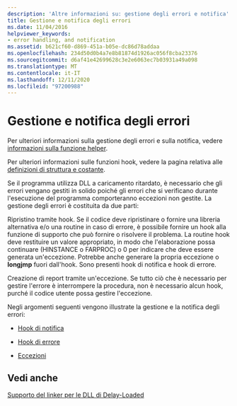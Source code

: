 ```yaml
---
description: 'Altre informazioni su: gestione degli errori e notifica'
title: Gestione e notifica degli errori
ms.date: 11/04/2016
helpviewer_keywords:
- error handling, and notification
ms.assetid: b621cf60-d869-451a-b05e-dc86d78addaa
ms.openlocfilehash: 234d50d0b4a7e8b81874d1926ac056f8cba23376
ms.sourcegitcommit: d6af41e42699628c3e2e6063ec7b03931a49a098
ms.translationtype: MT
ms.contentlocale: it-IT
ms.lasthandoff: 12/11/2020
ms.locfileid: "97200988"
---
```

# <a name="error-handling-and-notification"></a>Gestione e notifica degli errori

Per ulteriori informazioni sulla gestione degli errori e sulla notifica, vedere [informazioni sulla funzione helper](understanding-the-helper-function.md).

Per ulteriori informazioni sulle funzioni hook, vedere la pagina relativa alle [definizioni di struttura e costante](structure-and-constant-definitions.md).

Se il programma utilizza DLL a caricamento ritardato, è necessario che gli errori vengano gestiti in solido poiché gli errori che si verificano durante l'esecuzione del programma comporteranno eccezioni non gestite. La gestione degli errori è costituita da due parti:

Ripristino tramite hook.
Se il codice deve ripristinare o fornire una libreria alternativa e/o una routine in caso di errore, è possibile fornire un hook alla funzione di supporto che può fornire o risolvere il problema. La routine hook deve restituire un valore appropriato, in modo che l'elaborazione possa continuare (HINSTANCE o FARPROC) o 0 per indicare che deve essere generata un'eccezione. Potrebbe anche generare la propria eccezione o **longjmp** fuori dall'hook. Sono presenti hook di notifica e hook di errore.

Creazione di report tramite un'eccezione.
Se tutto ciò che è necessario per gestire l'errore è interrompere la procedura, non è necessario alcun hook, purché il codice utente possa gestire l'eccezione.

Negli argomenti seguenti vengono illustrate la gestione e la notifica degli errori:

- [Hook di notifica](notification-hooks.md)

- [Hook di errore](failure-hooks.md)

- [Eccezioni](exceptions-c-cpp.md)

## <a name="see-also"></a>Vedi anche

[Supporto del linker per le DLL di Delay-Loaded](linker-support-for-delay-loaded-dlls.md)
